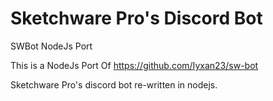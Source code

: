 # Sketchware Pro's Discord Bot
SWBot NodeJs Port

This is a NodeJs Port Of https://github.com/Iyxan23/sw-bot

Sketchware Pro's discord bot re-written in nodejs.
